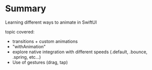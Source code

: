 #  Summary

Learning different ways to animate in SwiftUI

topic covered:
- transitions + custom animations
- "withAnimation"
- explore native integration with different speeds (.default, .bounce, .spring, etc...)
- Use of gestures (drag, tap)

